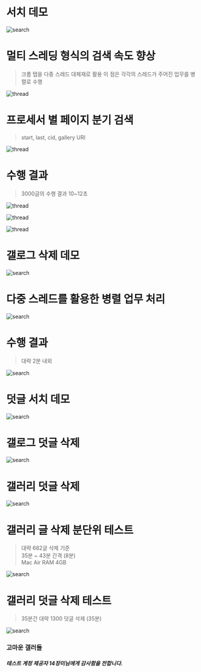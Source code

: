 # 서치 데모

![search](assets/search.gif)

# 멀티 스레딩 형식의 검색 속도 향상
> 크롬 탭을 다중 스레드 대체재로 활용 이 점은 각각의 스레드가 주어진 업무를 병렬로 수행

![thread](assets/search_thread.png)

# 프로세서 별 페이지 분기 검색
> start, last, cid, gallery URI

![thread](assets/search_task.png)

# 수행 결과
> 3000글의 수행 결과 10~12초

![thread](assets/search_result_1.png)

![thread](assets/search_result_2.png)

![thread](assets/search_result_3.png)

# 갤로그 삭제 데모

![search](assets/gallog.gif)

# 다중 스레드를 활용한 병렬 업무 처리

![search](assets/gallog__thread.png)

# 수행 결과
> 대략 2분 내외

![search](assets/gallog_result.png)

# 덧글 서치 데모

![search](assets/search_reply.gif)

# 갤로그 덧글 삭제

![search](assets/gallog_reply.gif)

# 갤러리 덧글 삭제

![search](assets/gall_reply.gif)

# 갤러리 글 삭제 분단위 테스트
> 대략 682글 삭제 기준 <br />
> 35분 ~ 43분 간격 (8분) <br />
> Mac Air RAM 4GB

![search](assets/gall_board_result.png)

# 갤러리 덧글 삭제 테스트
> 35분간 대략 1300 덧글 삭제 (35분) <br />

![search](assets/gall_reply_result.png)

### 고마운 갤러들
##### 테스트 계정 제공자 14장미님에게 감사함을 전합니다.